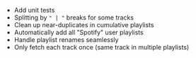 - Add unit tests
- Splitting by `" | "` breaks for some tracks
- Clean up near-duplicates in cumulative playlists
- Automatically add all "Spotify" user playlists
- Handle playlist renames seamlessly
- Only fetch each track once (same track in multiple playlists)
